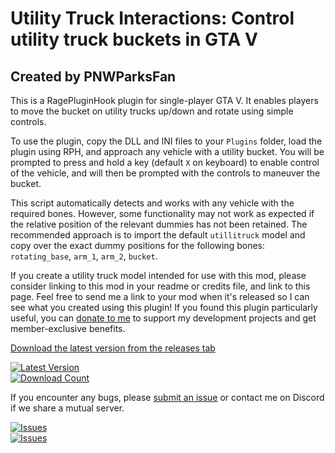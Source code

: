 # Utility Truck Interactions: Control utility truck buckets in GTA V
## Created by PNWParksFan

This is a RagePluginHook plugin for single-player GTA V. 
It enables players to move the bucket on utility trucks up/down and rotate using simple controls.

To use the plugin, copy the DLL and INI files to your `Plugins` folder, load the plugin using RPH, and 
approach any vehicle with a utility bucket. You will be prompted to press and hold a key (default `X` on 
keyboard) to enable control of the vehicle, and will then be prompted with the controls to maneuver the bucket.

This script automatically detects and works with any vehicle with the required bones. However, some 
functionality may not work as expected if the relative position of the relevant dummies has not been retained. 
The recommended approach is to import the default `utillitruck` model and copy over the exact dummy positions 
for the following bones: `rotating_base`, `arm_1`, `arm_2`, `bucket`. 

If you create a utility truck model intended for use with this mod, please consider linking to this mod in 
your readme or credits file, and link to this page. Feel free to send me a link to your mod when it's released 
so I can see what you created using this plugin! If you found this plugin particularly useful, you 
can [donate to me](https://parksmods.com/donate/) to support my development projects and get member-exclusive benefits. 

[Download the latest version from the releases tab](https://github.com/pnwparksfan/utility-truck-interaction/releases)

[![Latest Version](https://img.shields.io/github/release/pnwparksfan/utility-truck-interaction)](https://github.com/pnwparksfan/utility-truck-interaction/releases)  
[![Download Count](https://img.shields.io/github/downloads/pnwparksfan/utility-truck-interaction/total)](https://github.com/pnwparksfan/utility-truck-interaction/releases)    

If you encounter any bugs, please [submit an issue](https://github.com/pnwparksfan/utility-truck-interaction/issues) or contact me on Discord if we share a mutual server.

[![Issues](https://img.shields.io/github/issues/pnwparksfan/utility-truck-interaction)](https://github.com/pnwparksfan/utility-truck-interaction/issues)  
[![Issues](https://img.shields.io/github/issues-closed/pnwparksfan/utility-truck-interaction)](https://github.com/pnwparksfan/utility-truck-interaction/issues)

